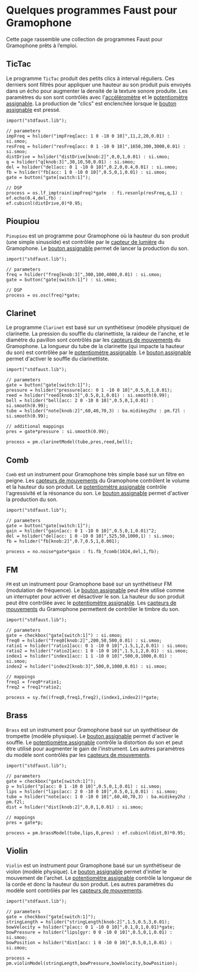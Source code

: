 # Quelques programmes Faust pour Gramophone

Cette page rassemble une collection de programmes Faust pour Gramophone prêts à l’emploi.

## TicTac

Le programme `TicTac` produit des petits clics à interval réguliers. Ces derniers sont filtrés pour appliquer une hauteur au son produit puis envoyés dans un écho pour augmenter la densité de la texture sonore produite. Les paramètres du son sont contrôlés avec l'[accéléromètre](about.md#les-capteurs-de-mouvements) et le [potentiomètre assignable](about.md#le-potentiometre-assignable). La production de "clics" est enclenchée lorsque le [bouton assignable](about.md#le-bouton-assignable) est pressé.  

<!-- faust-run -->
```
import("stdfaust.lib");

// parameters
impFreq = hslider("impFreq[acc: 1 0 -10 0 10]",11,2,20,0.01) : si.smoo;
resFreq = hslider("resFreq[acc: 0 1 -10 0 10]",1650,300,3000,0.01) : si.smoo;
distDrive = hslider("distDrive[knob:2]",0,0,1,0.01) : si.smoo;
q = hslider("q[knob:3]",30,10,50,0.01) : si.smoo;
del = hslider("del[acc: 0 1 -10 0 10]",0.2,0,0.4,0.01) : si.smoo;
fb = hslider("fb[acc: 1 0 -10 0 10]",0.5,0,1,0.01) : si.smoo;
gate = button("gate[switch:1]");

// DSP
process = os.lf_imptrain(impFreq)*gate  : fi.resonlp(resFreq,q,1) : ef.echo(0.4,del,fb) : 
ef.cubicnl(distDrive,0)*0.95;
```
<!-- /faust-run -->

## Pioupiou

`Pioupiou` est un programme pour Gramophone où la hauteur du son produit (une simple sinusoïde) est contrôlée par le [capteur de lumière](#la-photoresistance) du Gramophone. Le [bouton assignable](about.md#le-bouton-assignable) permet de lancer la production du son. 

<!-- faust-run -->
```
import("stdfaust.lib");

// parameters
freq = hslider("freq[knob:3]",300,100,4000,0.01) : si.smoo;
gate = button("gate[switch:1]") : si.smoo;

// DSP
process = os.osc(freq)*gate;
```
<!-- /faust-run -->

## Clarinet

Le programme `Clarinet` est basé sur un synthétiseur (modèle physique) de clarinette. La pression du souffle du clarinettiste, la raideur de l'anche, et le diamètre du pavillon sont contrôlés par les [capteurs de mouvements](about.md#les-capteurs-de-mouvements) du Gramophone. La longueur du tube de la clarinette (qui impacte la hauteur du son) est contrôlée par le [potentiomètre assignable](about.md#le-potentiometre-assignable). Le [bouton assignable](about.md#le-bouton-assignable) permet d'activer le souffle du clarinettiste. 

<!-- faust-run -->
```
import("stdfaust.lib");

// parameters
gate = button("gate[switch:1]");
pressure = hslider("pressure[acc: 0 1 -10 0 10]",0.5,0,1,0.01);
reed = hslider("reed[knob:3]",0.5,0,1,0.01) : si.smooth(0.99);
bell = hslider("bell[acc: 2 0 -10 0 10]",0.5,0,1,0.01) : si.smooth(0.99);
tube = hslider("note[knob:2]",60,40,70,3) : ba.midikey2hz : pm.f2l : si.smooth(0.99);

// additional mappings
pres = gate*pressure : si.smooth(0.99);

process = pm.clarinetModel(tube,pres,reed,bell); 
```
<!-- /faust-run -->

## Comb

`Comb` est un instrument pour Gramophone très simple basé sur un filtre en peigne. Les [capteurs de mouvements](about.md#les-capteurs-de-mouvements) du Gramophone contrôlent le volume et la hauteur du son produit. Le [potentiomètre assignable](about.md#le-potentiometre-assignable) contrôle l'agressivité et la résonance du son. Le [bouton assignable](about.md#le-bouton-assignable) permet d'activer la production du son.

<!-- faust-run -->
```
import("stdfaust.lib");

// parameters
gate = button("gate[switch:1]");
gain = hslider("gain[acc: 0 1 -10 0 10]",0.5,0,1,0.01)^2;
del = hslider("del[acc: 1 0 -10 0 10]",525,50,1000,1) : si.smoo;
fb = hslider("fb[knob:2]",0.7,0.5,1,0.001);

process = no.noise*gate*gain : fi.fb_fcomb(1024,del,1,fb); 
```
<!-- /faust-run -->

## FM

`FM` est un instrument pour Gramophone basé sur un synthétiseur FM (modulation de fréquence). Le [bouton assignable](about.md#le-bouton-assignable) peut être utilisé comme un interrupter pour activer et désactiver le son. La hauteur du son produit peut être contrôlée avec le [potentiomètre assignable](about.md#le-potentiometre-assignable). Les [capteurs de mouvements](about.md#les-capteurs-de-mouvements) du Gramophone permettent de contrôler le timbre du son.

<!-- faust-run -->
```
import("stdfaust.lib");

// parameters
gate = checkbox("gate[switch:1]") : si.smoo;
freq0 = hslider("freq0[knob:2]",200,50,500,0.01) : si.smoo;
ratio1 = hslider("ratio1[acc: 0 1 -10 0 10]",1.5,1,2,0.01) : si.smoo;
ratio2 = hslider("ratio2[acc: 1 0 -10 0 10]",1.5,1,2,0.01) : si.smoo;
index1 = hslider("index1[acc: 1 1 -10 0 10]",500,0,1000,0.01) : si.smoo;
index2 = hslider("index2[knob:3]",500,0,1000,0.01) : si.smoo;

// mappings
freq1 = freq0*ratio1;
freq2 = freq1*ratio2;

process = sy.fm((freq0,freq1,freq2),(index1,index2))*gate; 
```
<!-- /faust-run -->

## Brass

`Brass` est un instrument pour Gramophone basé sur un synthétiseur de trompette (modèle physique). Le [bouton assignable](about.md#le-bouton-assignable) permet d'activer le souffle. Le [potentiomètre assignable](about.md#le-potentiometre-assignable) contrôle la distortion du son et peut être utilisé pour augmenter le gain de l'instrument. Les autres paramètres du modèle sont contrôlés par les [capteurs de mouvements](about.md#les-capteurs-de-mouvements).

<!-- faust-run -->
```
import("stdfaust.lib");

// parameters
gate = checkbox("gate[switch:1]");
p = hslider("p[acc: 0 1 -10 0 10]",0.5,0,1,0.01) : si.smoo;
lips = hslider("lips[acc: 2 0 -10 0 10]",0.5,0,1,0.01) : si.smoo;
tube = hslider("note[acc: 1 0 -10 0 10]",60,40,70,3) : ba.midikey2hz : pm.f2l;
dist = hslider("dist[knob:2]",0,0,1,0.01) : si.smoo;

// mappings
pres = gate*p;

process = pm.brassModel(tube,lips,0,pres) : ef.cubicnl(dist,0)*0.95; 
```
<!-- /faust-run -->

## Violin

`Violin` est un instrument pour Gramophone basé sur un synthétiseur de violon (modèle physique). Le [bouton assignable](about.md#le-bouton-assignable) permet d'initier le mouvement de l'archet. Le [potentiomètre assignable](about.md#le-potentiometre-assignable) contrôle la longueur de la corde et donc la hauteur du son produit. Les autres paramètres du modèle sont contrôlés par les [capteurs de mouvements](about.md#les-capteurs-de-mouvements).

<!-- faust-run -->
```
import("stdfaust.lib");

// parameters
gate = checkbox("gate[switch:1]");
stringLength = hslider("stringLength[knob:2]",1.5,0.5,3,0.01);
bowVelocity = hslider("p[acc: 0 1 -10 0 10]",0.1,0,1,0.01)*gate;
bowPressure = hslider("lips[gyr: 0 0 -10 0 10]",0.5,0,1,0.01) : si.smoo;
bowPosition = hslider("dist[acc: 1 0 -10 0 10]",0.5,0,1,0.01) : si.smoo;

process = pm.violinModel(stringLength,bowPressure,bowVelocity,bowPosition); 
```
<!-- /faust-run -->
